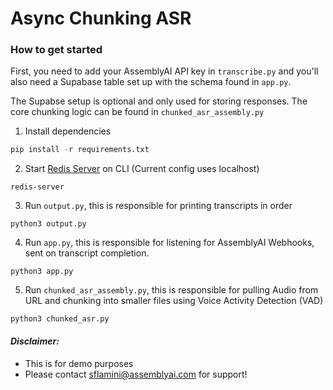 # Async Chunking ASR

### How to get started

First, you need to add your AssemblyAI API key in `transcribe.py` and you'll also need a Supabase table set up with the schema found in `app.py`.

The Supabse setup is optional and only used for storing responses. The core chunking logic can be found in `chunked_asr_assembly.py`

1. Install dependencies
```python
pip install -r requirements.txt
```
2. Start [Redis Server](https://redis.io/docs/ui/insight/) on CLI (Current config uses localhost)
```shell
redis-server
```

3. Run ```output.py```, this is responsible for printing transcripts in order
```
python3 output.py
```

4. Run ```app.py```, this is responsible for listening for AssemblyAI Webhooks, sent on transcript completion.
```
python3 app.py
```

5. Run ```chunked_asr_assembly.py```, this is responsible for pulling Audio from URL and chunking into smaller files using Voice Activity Detection (VAD)

```
python3 chunked_asr.py
```


#### *Disclaimer:*

- This is for demo purposes
- Please contact sflamini@assemblyai.com for support!